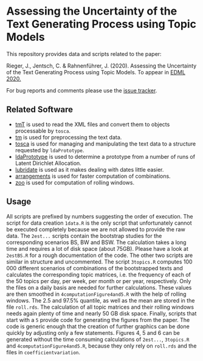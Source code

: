 # Assessing the Uncertainty of the Text Generating Process using Topic Models
This repository provides data and scripts related to the paper: 

Rieger, J., Jentsch, C. &  Rahnenführer, J. (2020). Assessing the Uncertainty of the Text Generating Process using Topic Models. To appear in [EDML 2020.](https://imada.sdu.dk/Research/EDML/2020/)

For bug reports and comments please use the [issue tracker](https://github.com/JonasRieger/edml2020/issues).

## Related Software
* [tmT](https://github.com/Docma-TU/tmT) is used to read the XML files and convert them to objects processable by ``tosca``.
* [tm](https://CRAN.R-project.org/package=tm) is used for preprocessing the text data.
* [tosca](https://github.com/Docma-TU/tosca) is used for managing and manipulating the text data to a structure requested by ``ldaPrototype``.
* [ldaPrototype](https://github.com/JonasRieger/ldaPrototype) is used to determine a prototype from a number of runs of Latent Dirichlet Allocation.
* [lubridate](https://lubridate.tidyverse.org/) is used as it makes dealing with dates little easier.
* [arrangements](https://randy3k.github.io/arrangements/) is used for faster computation of combinations.
* [zoo](http://zoo.r-forge.r-project.org/) is used for computation of rolling windows.

## Usage
All scripts are prefixed by numbers suggesting the order of execution. The script for data creation `1data.R` is the only script that unfortunately cannot be executed completely because we are not allowed to provide the raw data. The `2est...` scripts contain the bootstrap studies for the corresponding scenarios BS, BW and BSW. The calculation takes a long time and requires a lot of disk space (about 75GB). Please have a look at `2estBS.R` for a rough documentation of the code.  The other two scripts are similar in structure and uncommented. The script `3topics.R` computes 100 000 different scenarios of combinations of the bootstrapped texts and calculates the corresponding topic matrices, i.e. the frequency of each of the 50 topics per day, per week, per month or per year, respectively. Only the files on a daily basis are needed for further calculations. These values are then smoothed in `4computationFigure4and5.R` with the help of rolling windows. The 2.5 and 97.5% quantile, as well as the mean are stored in the file `roll.rds`. The calculation of all topic matrices and their rolling windows needs again plenty of time and nearly 50 GB disk space. Finally, scripts that start with a `5` provide code for generating the figures from the paper. The code is generic enough that the creation of further graphics can be done quickly by adjusting only a few statements. Figures 4, 5 and 6 can be generated without the time consuming calculations of `2est...`, `3topics.R` and `4computationFigure4and5.R`, because they only rely on `roll.rds` and the files in `coefficientvariation`.
